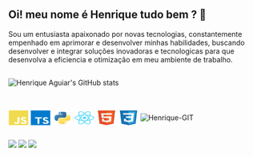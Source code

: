 ## Oi! meu nome é Henrique tudo bem ?  🚀

Sou um entusiasta apaixonado por novas tecnologias, constantemente empenhado em aprimorar e desenvolver minhas habilidades, buscando desenvolver e integrar soluções inovadoras e tecnologicas para que desenvolva a eficiencia e otimização em meu ambiente de trabalho.
##
![Henrique Aguiar's GitHub stats](https://github-readme-stats.vercel.app/api?username=henriqueaguiiar&show_icons=true&theme=radical)
##
<div style="display: inline_block"><br>
  <img align="center" alt="Henrique-Js" height="30" width="40" src="https://raw.githubusercontent.com/devicons/devicon/master/icons/javascript/javascript-plain.svg">
  <img align="center" alt="Henrique-Ts" height="30" width="40" 
    src="https://raw.githubusercontent.com/devicons/devicon/master/icons/typescript/typescript-plain.svg">
  <img align="center" alt="Henrique-Python" height="30" width="40" src="https://raw.githubusercontent.com/devicons/devicon/master/icons/python/python-original.svg">
  <img align="center" alt="Henrique-React" height="30" width="40" src="https://raw.githubusercontent.com/devicons/devicon/master/icons/react/react-original.svg">
  <img align="center" alt="Henrique-HTML" height="30" width="40" src="https://raw.githubusercontent.com/devicons/devicon/master/icons/html5/html5-original.svg">
  <img align="center" alt="Henrique-CSS" height="30" width="40" src="https://raw.githubusercontent.com/devicons/devicon/master/icons/css3/css3-original.svg">
   <img align="center" alt="Henrique-GIT" height="30" width="40" src="https://cdn.jsdelivr.net/gh/devicons/devicon@latest/icons/git/git-original.svg">
</div>
  
  ## 
            
<div> 
  <a href="https://instagram.com/henriqueaguiiarp" target="_blank"><img src="https://img.shields.io/badge/-Instagram-%23E4405F?style=for-the-badge&logo=instagram&logoColor=white" target="_blank"></a>
  <a href = "mailto:henriqueaguiarpacheco09@gmail.com"><img src="https://img.shields.io/badge/-Gmail-%23333?style=for-the-badge&logo=gmail&logoColor=white" target="_blank"></a>
  <a href="https://www.linkedin.com/in/henrique-aguiar-35945520b/" target="_blank"><img src="https://img.shields.io/badge/-LinkedIn-%230077B5?style=for-the-badge&logo=linkedin&logoColor=white" target="_blank"></a> 
  
</div>
